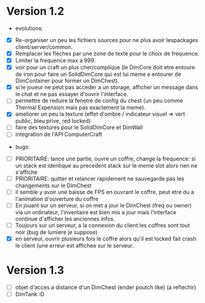 Version 1.2
===========

- evolutions:
- [X] Re-organiser un peu les fichiers sources pour ne plus avoir lespackages client/server/common.
- [X] Remplacer les fleches par une zone de texte pour le choix de frequence.
- [X] Limiter la frequence max a 999.
- [x] voir pour un craft un plus cher/complique (le DimCore doit etre entoure de iron pour faire un SolidDimCore qui
est lui meme a entourer de DimContainer pour former un DimChest).
- [X] si le joueur ne peut pas acceder a un storage, afficher un message dans le chat et ne pas essayer d'ouvrir l'interface.
- [ ] permettre de reduire la fenetre de config du chest (un peu comme Thermal Expension mais pas exactement la meme).
- [X] ameliorer un peu la texture (effet d'ombre / indicateur visuel => vert public, bleu prive, red locked)
- [ ] faire des textures pour le SolidDimCore et DimWall
- [ ] integration de l'API ComputerCraft

- bugs:
- [ ] PRIORITAIRE: lance une partie, ouvre un coffre, change la frequence: si un stack est identique au precedent stack sur le meme slot alors rien ne s'affiche
- [ ] PRIORITAIRE: quitter et relancer rapidement ne sauvegarde pas les changements sur le DimChest
- [ ] il semble y avoir une baisse de FPS en ouvrant le coffre, peut etre du a l'animation d'ouverture du coffre
- [ ] En jouant sur un serveur, si on met a jour le DimChest (freq ou owner) via un ordinateur, l'inventaire est bien mis a jour
mais l'interface continue d'afficher les anciennes infos.
- [ ] Toujours sur un serveur, a la connexion du client les coffres sont tout noir (bug de lumiere je suppose)
- [X] en serveur, ouvrir plusieurs fois le coffre alors qu'il est locked fait crash le client (une erreur est affichee sur le serveur.

Version 1.3
===========

- [ ] objet d'acces a distance d'un DimChest (ender poutch like) (a reflechir)
- [ ] DimTank :D 
